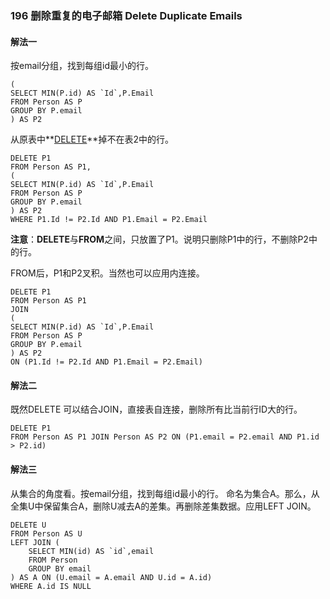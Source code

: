 ### 196 删除重复的电子邮箱 Delete Duplicate Emails

#### 解法一

按email分组，找到每组id最小的行。

```mysql
(
SELECT MIN(P.id) AS `Id`,P.Email
FROM Person AS P
GROUP BY P.email
) AS P2
```

从原表中**[DELETE](http://www.mysqltutorial.org/mysql-delete-join/)**掉不在表2中的行。

```mysql
DELETE P1
FROM Person AS P1,
(
SELECT MIN(P.id) AS `Id`,P.Email
FROM Person AS P
GROUP BY P.email
) AS P2
WHERE P1.Id != P2.Id AND P1.Email = P2.Email
```

**注意**：**DELETE**与**FROM**之间，只放置了P1。说明只删除P1中的行，不删除P2中的行。

FROM后，P1和P2叉积。当然也可以应用内连接。

```mysql
DELETE P1
FROM Person AS P1
JOIN 
(
SELECT MIN(P.id) AS `Id`,P.Email
FROM Person AS P
GROUP BY P.email
) AS P2
ON (P1.Id != P2.Id AND P1.Email = P2.Email)
```

#### 解法二

既然DELETE 可以结合JOIN，直接表自连接，删除所有比当前行ID大的行。

```mysql
DELETE P1
FROM Person AS P1 JOIN Person AS P2 ON (P1.email = P2.email AND P1.id > P2.id)
```

#### 解法三

从集合的角度看。按email分组，找到每组id最小的行。 命名为集合A。那么，从全集U中保留集合A，删除U减去A的差集。再删除差集数据。应用LEFT JOIN。

```mysql
DELETE U
FROM Person AS U
LEFT JOIN (
	SELECT MIN(id) AS `id`,email
	FROM Person
	GROUP BY email
) AS A ON (U.email = A.email AND U.id = A.id)
WHERE A.id IS NULL
```